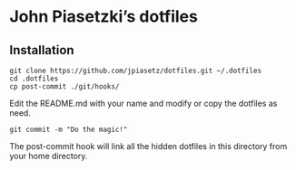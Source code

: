 # John Piasetzki’s dotfiles

## Installation

```
git clone https://github.com/jpiasetz/dotfiles.git ~/.dotfiles
cd .dotfiles
cp post-commit ./git/hooks/
```

Edit the README.md with your name and modify or copy the dotfiles as need.

``` git commit -m "Do the magic!" ```

The post-commit hook will link all the hidden dotfiles in this directory from your home directory.

